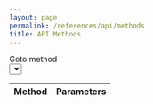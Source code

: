 ```yaml
---
layout: page
permalink: /references/api/methods
title: API Methods
---
```


<form>
  <div class="form-group row">
    <label for="selectMethod" class="col-sm-2 col-form-label">Goto method</label>
    <div class="col-sm-10">
      <select class="custom-select" id="selectMethod"></select>
    </div>
  </div>
</form>

<table class="table">
  <thead>
    <tr><th>Method</th><th>Parameters</th></tr>
  </thead>
  <tbody>
  </tbody>
</table>
<script src="https://raw.githubusercontent.com/jcorporation/myMPD/master/htdocs/js/apidoc.js"></script>  
<script src="{{ site.baseurl }}/assets/create-apidoc.js"></script>
